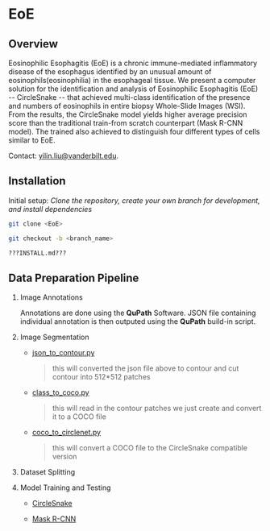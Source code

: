# EoE

## Overview

Eosinophilic Esophagitis (EoE) is a  chronic immune-mediated inflammatory disease of the esophagus identified by an unusual amount of eosinophils(eosinophilia) in the esophageal tissue. We present a computer solution for the identification and analysis of Eosinophilic Esophagitis (EoE) -- CircleSnake -- that achieved multi-class identification of the presence and numbers of eosinophils in entire biopsy Whole-Slide Images (WSI). From the results, the CircleSnake model yields higher average precision score than the traditional train-from scratch counterpart (Mask R-CNN model). The trained also achieved to distinguish four different types of cells similar to EoE.

Contact: yilin.liu@vanderbilt.edu.

## Installation
Initial setup: _Clone the repository, create your own branch for development, and install dependencies_

  ```sh
  git clone <EoE>
  
  git checkout -b <branch_name>
  
  ???INSTALL.md???
  ```

## Data Preparation Pipeline

   1. Image Annotations

      Annotations are done using the **QuPath** Software. JSON file containing individual annotation is then outputed using the **QuPath** build-in script.

   2. Image Segmentation
      - [json_to_contour.py](json_to_contour.py)
        > this will converted the json file above to contour and cut contour into 512*512 patches
      
      
      
      - [class_to_coco.py](class_to_coco.py)
        > this will read in the contour patches we just create and convert it to a COCO file
      
      
      
      - [coco_to_circlenet.py](coco_to_circlenet.py)
        > this will convert a COCO file to the CircleSnake compatible version

  3. Dataset Splitting
  
  4. Model Training and Testing

     - [CircleSnake](https://github.com/hrlblab/CircleSnake)
     
     - [Mask R-CNN](https://github.com/facebookresearch/detectron2)

